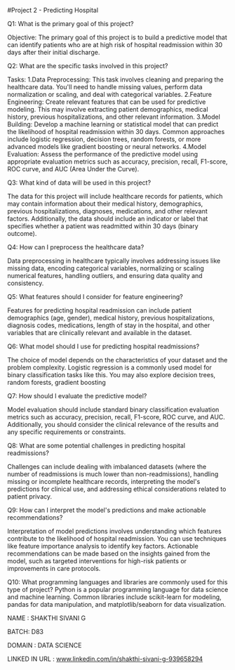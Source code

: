 #Project 2 - Predicting Hospital

Q1: What is the primary goal of this project?

Objective: The primary goal of this project is to build a predictive model that can identify patients who are at high risk of hospital readmission within 30 days after their initial discharge.

Q2: What are the specific tasks involved in this project?

Tasks:
1.Data Preprocessing: This task involves cleaning and preparing the healthcare data. You'll need to handle missing values, perform data normalization or scaling, and deal with categorical variables.
2.Feature Engineering: Create relevant features that can be used for predictive modeling. This may involve extracting patient demographics, medical history, previous hospitalizations, and other relevant information.
3.Model Building: Develop a machine learning or statistical model that can predict the likelihood of hospital readmission within 30 days. Common approaches include logistic regression, decision trees, random forests, or more advanced models like gradient boosting or neural networks.
4.Model Evaluation: Assess the performance of the predictive model using appropriate evaluation metrics such as accuracy, precision, recall, F1-score, ROC curve, and AUC (Area Under the Curve).

Q3: What kind of data will be used in this project?

The data for this project will include healthcare records for patients, which may contain information about their medical history, demographics, previous hospitalizations, diagnoses, medications, and other relevant factors. Additionally, the data should include an indicator or label that specifies whether a patient was readmitted within 30 days (binary outcome).

Q4: How can I preprocess the healthcare data?

Data preprocessing in healthcare typically involves addressing issues like missing data, encoding categorical variables, normalizing or scaling numerical features, handling outliers, and ensuring data quality and consistency.

Q5: What features should I consider for feature engineering?

Features for predicting hospital readmission can include patient demographics (age, gender), medical history, previous hospitalizations, diagnosis codes, medications, length of stay in the hospital, and other variables that are clinically relevant and available in the dataset.

Q6: What model should I use for predicting hospital readmissions?

The choice of model depends on the characteristics of your dataset and the problem complexity. Logistic regression is a commonly used model for binary classification tasks like this. You may also explore decision trees, random forests, gradient boosting

Q7: How should I evaluate the predictive model?

Model evaluation should include standard binary classification evaluation metrics such as accuracy, precision, recall, F1-score, ROC curve, and AUC. Additionally, you should consider the clinical relevance of the results and any specific requirements or constraints.

Q8: What are some potential challenges in predicting hospital readmissions?

Challenges can include dealing with imbalanced datasets (where the number of readmissions is much lower than non-readmissions), handling missing or incomplete healthcare records, interpreting the model's predictions for clinical use, and addressing ethical considerations related to patient privacy.

Q9: How can I interpret the model's predictions and make actionable recommendations?

Interpretation of model predictions involves understanding which features contribute to the likelihood of hospital readmission. You can use techniques like feature importance analysis to identify key factors. Actionable recommendations can be made based on the insights gained from the model, such as targeted interventions for high-risk patients or improvements in care protocols.

Q10: What programming languages and libraries are commonly used for this type of project?
Python is a popular programming language for data science and machine learning. Common libraries include scikit-learn for modeling, pandas for data manipulation, and matplotlib/seaborn for data visualization.

NAME : SHAKTHI SIVANI G

BATCH: D83

DOMAIN : DATA SCIENCE

LINKED IN URL : www.linkedin.com/in/shakthi-sivani-g-939658294
